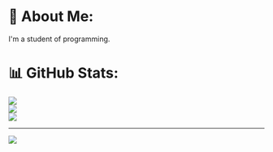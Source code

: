 # 💫 About Me:
I'm a student of programming.<br>

# 📊 GitHub Stats:
![](https://github-readme-stats.vercel.app/api?username=Lepera07&theme=dark&hide_border=true&include_all_commits=false&count_private=false)<br/>
![](https://github-readme-streak-stats.herokuapp.com/?user=Lepera07&theme=dark&hide_border=true)<br/>
![](https://github-readme-stats.vercel.app/api/top-langs/?username=Lepera07&theme=dark&hide_border=true&include_all_commits=false&count_private=false&layout=compact)

---
[![](https://visitcount.itsvg.in/api?id=Lepera07&icon=0&color=0)](https://visitcount.itsvg.in)

<!-- Proudly created with GPRM ( https://gprm.itsvg.in ) -->